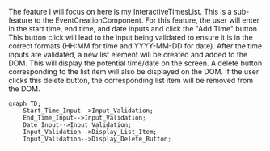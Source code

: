 The feature I will focus on here is my InteractiveTimesList. This is a sub-feature to the EventCreationComponent. For this feature, the user will enter in the start time, end time, and date inputs and click the "Add Time" button. This button click will lead to the input being validated to ensure it is in the correct formats (HH:MM for time and YYYY-MM-DD for date). After the time inputs are validated, a new list element will be created and added to the DOM. This will display the potential time/date on the screen. A delete button corresponding to the list item will also be displayed on the DOM. If the user clicks this delete button, the corresponding list item will be removed from the DOM.

```mermaid
graph TD;
    Start_Time_Input-->Input_Validation;
    End_Time_Input-->Input_Validation;
    Date_Input-->Input_Validation;
    Input_Validation-->Display_List_Item;
    Input_Validation-->Display_Delete_Button;
```
